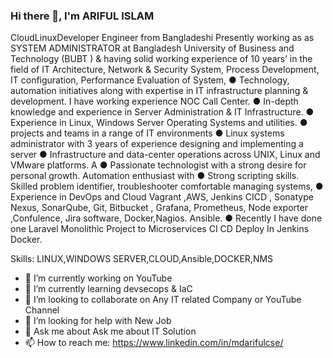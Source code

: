 ### Hi there 👋, I'm  ARIFUL ISLAM
CloudLinuxDeveloper Engineer from Bangladeshi Presently working as as SYSTEM ADMINISTRATOR at Bangladesh University of Business and Technology (BUBT ) & having solid working experience of 10 years’ in the field of IT Architecture, Network & Security System, Process Development, IT configuration, Performance Evaluation of System, ● Technology, automation initiatives along with expertise in IT infrastructure planning & development. I have working experience NOC Call Center. ● In-depth knowledge and experience in Server Administration & IT Infrastructure. ● Experience in Linux, Windows Server Operating Systems and utilities. ● projects and teams in a range of IT environments ● Linux systems administrator with 3 years of experience designing and implementing a server ● Infrastructure and data-center operations across UNIX, Linux and VMware platforms. A ● Passionate technologist with a strong desire for personal growth. Automation enthusiast with ● Strong scripting skills. Skilled problem identifier, troubleshooter comfortable managing systems, ● Experience in DevOps and Cloud Vagrant ,AWS, Jenkins CICD , Sonatype Nexus, SonarQube, Git, Bitbucket , Grafana, Prometheus, Node exporter ,Confulence, Jira software, Docker,Nagios. Ansible. ● Recently I have done one Laravel Monolithic Project to Microservices CI CD Deploy In Jenkins Docker.

Skills: LINUX,WINDOWS SERVER,CLOUD,Ansible,DOCKER,NMS

- 🔭 I’m currently working on YouTube 
- 🌱 I’m currently learning devsecops & IaC 
- 👯 I’m looking to collaborate on Any IT related Company or YouTube Channel  
- 🤔 I’m looking for help with New Job 
- 💬 Ask me about Ask me about IT Solution 
- 📫 How to reach me: https://www.linkedin.com/in/mdarifulcse/ 




